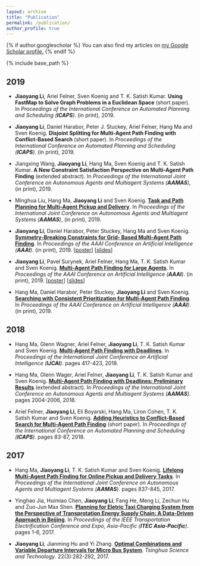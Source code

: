 ```yaml
---
layout: archive
title: "Publication"
permalink: /publication/
author_profile: true
---
```


{% if author.googlescholar %}
  You can also find my articles on <u><a href="{{author.googlescholar}}">my Google Scholar profile</a>.</u>
{% endif %}

{% include base_path %}

## 2019
* **Jiaoyang Li**, Ariel Felner, Sven Koenig and T. K. Satish Kumar. **Using FastMap to Solve Graph Problems in a Euclidean Space** (short paper). In <i>Proceedings of the International Conference on Automated Planning and Scheduling (**ICAPS**)</i>. (in print), 2019.
* **Jiaoyang Li**, Daniel Harabor, Peter J. Stuckey, Ariel Felner, Hang Ma and Sven Koenig. **Disjoint Splitting for Multi-Agent Path Finding with Conflict-Based Search** (short paper). In <i>Proceedings of the International Conference on Automated Planning and Scheduling (**ICAPS**)</i>. (in print), 2019.
* Jiangxing Wang, **Jiaoyang Li**, Hang Ma, Sven Koenig and T. K. Satish Kumar. **A New Constraint Satisfaction Perspective on Multi-Agent Path Finding** (extended abstract). In <i>Proceedings of the International Joint Conference on Autonomous Agents and Multiagent Systems (**AAMAS**)</i>, (in print), 2019.

* Minghua Liu, Hang Ma, **Jiaoyang Li** and Sven Koenig. [**Task and Path Planning for Multi-Agent Pickup and Delivery**](http://jiaoyang-li.github.io/files/2019-AAMAS-1.pdf "Download pdf"). In <i>Proceedings of the International Joint Conference on Autonomous Agents and Multiagent Systems (**AAMAS**)</i>, (in print), 2019. 

* **Jiaoyang Li**, Daniel Harabor, Peter Stuckey, Hang Ma and Sven Koenig. [**Symmetry-Breaking Constraints for Grid-
Based Multi-Agent Path Finding**](http://jiaoyang-li.github.io/files/2019-AAAI-1.pdf "Download pdf"). In <i>Proceedings of the AAAI Conference on Artificial Intelligence (**AAAI**)</i>. (in print), 2019. [[poster](http://jiaoyang-li.github.io/files/posters/rectangle-poster.pdf "Download poster")] [[slides](http://jiaoyang-li.github.io/files/slides/rectangle-slides.pdf "Download slides")]

* **Jiaoyang Li**, Pavel Surynek, Ariel Felner, Hang Ma, T. K. Satish Kumar and Sven Koenig. [**Multi-Agent Path Finding for
Large Agents**](http://jiaoyang-li.github.io/files/2019-AAAI-2.pdf "Download pdf"). In <i>Proceedings of the AAAI Conference on Artificial Intelligence (**AAAI**)</i>. (in print), 2019. [[poster](http://jiaoyang-li.github.io/files/posters/large-agent-poster.pdf "Download poster")] [[slides](http://jiaoyang-li.github.io/files/slides/large-agent-slides.pdf "Download slides")]

* Hang Ma, Daniel Harabor, Peter Stuckey, **Jiaoyang Li** and Sven Koenig. [**Searching with Consistent Prioritization
for Multi-Agent Path Finding**](http://jiaoyang-li.github.io/files/2019-AAAI-3.pdf "Download pdf"). In <i>Proceedings of the AAAI Conference on Artificial Intelligence (**AAAI**)</i>. (in print), 2019.

## 2018

* Hang Ma, Glenn Wagner, Ariel Felner, **Jiaoyang Li**, T. K. Satish Kumar and Sven Koenig. [**Multi-Agent Path Finding with Deadlines**](http://jiaoyang-li.github.io/files/2018-IJCAI.pdf "Download pdf"). In <i>Proceedings of the International Joint Conference on Artificial Intelligence (**IJCAI**)</i>. pages 417-423, 2018. 

* Hang Ma, Glenn Wager, Ariel Felner, **Jiaoyang Li**, T. K. Satish Kumar and Sven Koenig. [**Multi-Agent Path Finding with Deadlines: Preliminary Results**](http://jiaoyang-li.github.io/files/2018-AAMAS.pdf "Download pdf") (extended abstract). In <i>Proceedings of the International Joint Conference on Autonomous Agents and Multiagent Systems (**AAMAS**)</i>. pages 2004-2006, 2018.

* Ariel Felner, **Jiaoyang Li**, Eli Boyarski, Hang Ma, Liron Cohen, T. K. Satish Kumar and Sven Koenig. [**Adding Heuristics to Conflict-Based Search for Multi-Agent Path Finding**](http://jiaoyang-li.github.io/files/2018-ICAPS.pdf "Download pdf") (short paper). In <i>Proceedings of the International Conference on Automated Planning and Scheduling (**ICAPS**)</i>. pages 83-87, 2018.


## 2017

* Hang Ma, **Jiaoyang Li**, T. K. Satish Kumar and Sven Koenig. [**Lifelong Multi-Agent Path Finding for Online Pickup and Delivery Tasks**](http://jiaoyang-li.github.io/files/2017-AAMAS.pdf "Download pdf"). In <i>Proceedings of the International Joint Conference on Autonomous Agents and Multiagent Systems (**AAMAS**)</i>. pages 837-845, 2017.

* Yinghao Jia, Huimiao Chen, **Jiaoyang Li**, Fang He, Meng Li, Zechun Hu and Zuo-Jun Max Shen. [**Planning for Eletric Taxi Charging System from the Perspective of Transprotation Energy Supply Chain: A Data-Driven Approach in Beijing**](http://jiaoyang-li.github.io/files/2017-ITEC.pdf "Download pdf"). In <i>Proceedings of the IEEE Transportation Electrification Conference and Expo, Asia-Pacific (**ITEC Asia-Pacific**)</i>. pages 1-6, 2017.

* **Jiaoyang Li**, Jianming Hu and Yi Zhang. [**Optimal Combinations and Variable Departure Intervals for Micro Bus System**](http://jiaoyang-li.github.io/files/2017-TST.pdf "Download pdf"). <i>Tsinghua Science and Technology</i>. 22(3):282-292, 2017.


